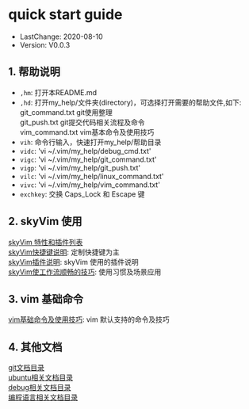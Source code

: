 # quick start guide
- LastChange: 2020-08-10
-    Version: V0.0.3

## 1. 帮助说明
- `,hm`: 打开本README.md  
- `,hd`: 打开my_help/文件夹(directory)，可选择打开需要的帮助文件,如下:  
	git_command.txt  git使用整理  
	git_push.txt     git提交代码相关流程及命令  
	vim_command.txt  vim基本命令及使用技巧  
- `vih`: 命令行输入，快速打开my_help/帮助目录
- `vidc`: 'vi ~/.vim/my_help/debug_cmd.txt'
- `vigc`: 'vi ~/.vim/my_help/git_command.txt'
- `vigp`: 'vi ~/.vim/my_help/git_push.txt'
- `vilc`: 'vi ~/.vim/my_help/linux_command.txt'
- `vivc`: 'vi ~/.vim/my_help/vim_command.txt'
- `exchkey`: 交换 Caps_Lock 和 Escape 键  

## 2. skyVim 使用
[skyVim 特性和插件列表](https://github.com/sky8336/skyVim/blob/master/my_help/skyVim_feature_and_plugin_list.md)<br/>
[skyVim快捷键说明](https://github.com/sky8336/skyVim/blob/master/my_help/key_map.md): 定制快捷键为主<br/>
[skyVim插件说明](https://github.com/sky8336/skyVim/blob/master/my_help/plugin_instructions.md): skyVim 使用的插件说明<br/>
[skyVim使工作流顺畅的技巧](https://github.com/sky8336/skyVim/blob/master/my_help/workflow_tips.md): 使用习惯及场景应用<br/>

## 3. vim 基础命令   
[vim基础命令及使用技巧](https://github.com/sky8336/skyVim/blob/master/my_help/vim/vim_command.md): vim 默认支持的命令及技巧<br/>

## 4. 其他文档
[git文档目录](https://github.com/sky8336/skyVim/tree/master/my_help/git)<br/>
[ubuntu相关文档目录](https://github.com/sky8336/skyVim/tree/master/my_help/ubuntu)<br/>
[debug相关文档目录](https://github.com/sky8336/skyVim/tree/master/my_help/debug)<br/>
[编程语言相关文档目录](https://github.com/sky8336/skyVim/tree/master/my_help/program_language)<br/>
